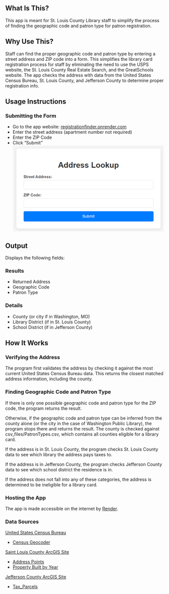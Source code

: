 ## What Is This?
This app is meant for St. Louis County Library staff to simplify the process of finding the geographic code and patron type for patron registration.

## Why Use This?
Staff can find the proper geographic code and patron type by entering a street address and ZIP code into a form. This simplifies the library card registration process for staff by eliminating the need to use the USPS website, the St. Louis County Real Estate Search, and the GreatSchools website. The app checks the address with data from the United States Census Bureau, St. Louis County, and Jefferson County to determine proper registration info.

## Usage Instructions
### Submitting the Form
- Go to the app website: [registrationfinder.onrender.com](https://registrationfinder.onrender.com/)
- Enter the street address (apartment number not required)
- Enter the ZIP Code
- Click “Submit”  
![](images/Address_Lookup.png)

## Output
Displays the following fields:

### Results
- Returned Address
- Geographic Code
- Patron Type

### Details
- County (or city if in Washington, MO)
- Library District (if in St. Louis County)
- School District (if in Jefferson County)


## How It Works
### Verifying the Address
The program first validates the address by checking it against the most current United States Census Bureau data. This returns the closest matched address information, including the county. 

### Finding Geographic Code and Patron Type
If there is only one possible geographic code and patron type for the ZIP code, the program returns the result. 

Otherwise, if the geographic code and patron type can be inferred from the county alone (or the city in the case of Washington Public Library), the program stops there and returns the result. The county is checked against csv_files/PatronTypes.csv, which contains all counties eligible for a library card.

If the address is in St. Louis County, the program checks St. Louis County data to see which library the address pays taxes to. 

If the address is in Jefferson County, the program checks Jefferson County data to see which school district the residence is in.

If the address does not fall into any of these categories, the address is determined to be ineligible for a library card.

### Hosting the App
The app is made accessible on the internet by [Render](https://render.com/).

### Data Sources
[United States Census Bureau](https://www.census.gov/)
- [Census Geocoder](https://geocoding.geo.census.gov/geocoder/)

[Saint Louis County ArcGIS Site](https://data-stlcogis.opendata.arcgis.com/)
- [Address Points](https://services2.arcgis.com/w657bnjzrjguNyOy/ArcGIS/rest/services/Address_Points/FeatureServer/2)
- [Property Built by Year](https://services2.arcgis.com/w657bnjzrjguNyOy/ArcGIS/rest/services/Property_Built_by_Year/FeatureServer/0)

[Jefferson County ArcGIS Site](https://jeffersoncomo.maps.arcgis.com/home/index.html)
- [Tax_Parcels](https://services1.arcgis.com/Ur3TPhgM56qvxaar/arcgis/rest/services/Tax_Parcels/FeatureServer/query)


